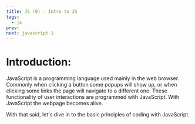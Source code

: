 ```yaml
---
title: JS (0) - Intro to JS
tags:
  - js
prev: 
next: javascript-1
---
```

# Introduction:
JavaScript is a programming language used mainly in the web browser. Commonly when clicking a button some popups will show up, or when clicking some links the page will navigate to a different one. These functionality of user interactions are programmed with JavaScript. With JavaScript the webpage becomes alive.

With that said, let's dive in to the basic principles of coding with JavaScript.